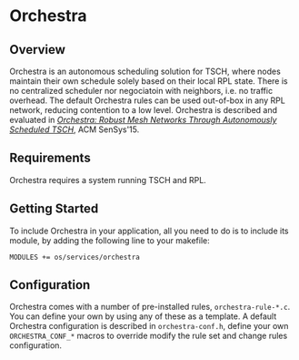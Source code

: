 # Orchestra

## Overview

Orchestra is an autonomous scheduling solution for TSCH, where nodes maintain
their own schedule solely based on their local RPL state. There is no centralized
scheduler nor negociatoin with neighbors, i.e. no traffic overhead. The default
Orchestra rules can be used out-of-box in any RPL network, reducing contention
to a low level. Orchestra is described and evaluated in
[*Orchestra: Robust Mesh Networks Through Autonomously Scheduled TSCH*](http://www.simonduquennoy.net/papers/duquennoy15orchestra.pdf), ACM SenSys'15.

## Requirements

Orchestra requires a system running TSCH and RPL.

## Getting Started

To include Orchestra in your application, all you need to do is to include its module, by adding the following line to your makefile:
```
MODULES += os/services/orchestra
```

## Configuration

Orchestra comes with a number of pre-installed rules, `orchestra-rule-*.c`.
You can define your own by using any of these as a template.
A default Orchestra configuration is described in `orchestra-conf.h`, define your own
`ORCHESTRA_CONF_*` macros to override modify the rule set and change rules configuration.
